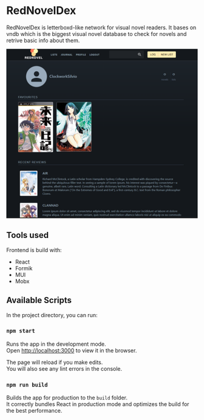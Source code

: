 # RedNovelDex

RedNovelDex is letterboxd-like network for visual novel readers.
It bases on vndb which is the biggest visual novel database to check for novels and retrive basic info about them.

![web interface](./screen.png)

## Tools used

Frontend is build with:

- React
- Formik
- MUI
- Mobx

## Available Scripts

In the project directory, you can run:

### `npm start`

Runs the app in the development mode.\
Open [http://localhost:3000](http://localhost:3000) to view it in the browser.

The page will reload if you make edits.\
You will also see any lint errors in the console.

### `npm run build`

Builds the app for production to the `build` folder.\
It correctly bundles React in production mode and optimizes the build for the best performance.
